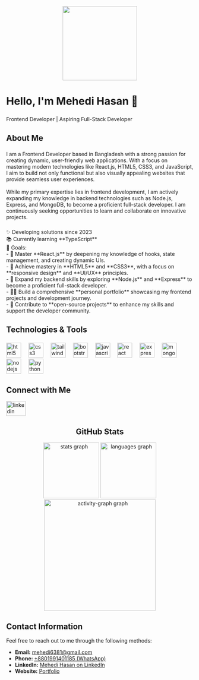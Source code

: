 <div align="center">
  <img height="200" src="https://i.ibb.co.com/M5sY2q7/github-header-image-1.png" />
</div>


###

<h1 align="left">Hello, I'm Mehedi Hasan 👋</h1>

###

<p align="left">Frontend Developer | Aspiring Full-Stack Developer</p>

###

<h2 align="left">About Me</h2>

###

<p align="left">
  I am a Frontend Developer based in Bangladesh with a strong passion for creating dynamic, user-friendly web applications. With a focus on mastering modern technologies like React.js, HTML5, CSS3, and JavaScript, I aim to build not only functional but also visually appealing websites that provide seamless user experiences.
  <br><br>
  While my primary expertise lies in frontend development, I am actively expanding my knowledge in backend technologies such as Node.js, Express, and MongoDB, to become a proficient full-stack developer. I am continuously seeking opportunities to learn and collaborate on innovative projects.
</p>

###

<p align="left">
  ✨ Developing solutions since 2023<br>
  📚 Currently learning **TypeScript**<br>
  🎯 Goals: <br>
  - 🚀 Master **React.js** by deepening my knowledge of hooks, state management, and creating dynamic UIs.<br>
  - 🎨 Achieve mastery in **HTML5** and **CSS3**, with a focus on **responsive design** and **UI/UX** principles.<br>
  - 🌱 Expand my backend skills by exploring **Node.js** and **Express** to become a proficient full-stack developer.<br>
  - 🧑‍💻 Build a comprehensive **personal portfolio** showcasing my frontend projects and development journey.<br>
  - 🤝 Contribute to **open-source projects** to enhance my skills and support the developer community.
</p>

###

<h2 align="left">Technologies & Tools</h2>

###

<div align="left">
  <img src="https://cdn.jsdelivr.net/gh/devicons/devicon/icons/html5/html5-plain-wordmark.svg" height="40" alt="html5 logo" />
  <img width="12" />
  <img src="https://cdn.jsdelivr.net/gh/devicons/devicon/icons/css3/css3-plain-wordmark.svg" height="40" alt="css3 logo" />
  <img width="12" />
  <img src="https://cdn.jsdelivr.net/gh/devicons/devicon/icons/tailwindcss/tailwindcss-original-wordmark.svg" height="40" alt="tailwindcss logo" />
  <img width="12" />
  <img src="https://cdn.jsdelivr.net/gh/devicons/devicon/icons/bootstrap/bootstrap-original-wordmark.svg" height="40" alt="bootstrap logo" />
  <img width="12" />
  <img src="https://cdn.jsdelivr.net/gh/devicons/devicon/icons/javascript/javascript-plain.svg" height="40" alt="javascript logo" />
  <img width="12" />
  <img src="https://cdn.jsdelivr.net/gh/devicons/devicon/icons/react/react-original-wordmark.svg" height="40" alt="react logo" />
  <img width="12" />
  <img src="https://cdn.jsdelivr.net/gh/devicons/devicon/icons/express/express-original.svg" height="40" alt="express logo" />
  <img width="12" />
  <img src="https://cdn.jsdelivr.net/gh/devicons/devicon/icons/mongodb/mongodb-plain-wordmark.svg" height="40" alt="mongodb logo" />
  <img width="12" />
  <img src="https://cdn.jsdelivr.net/gh/devicons/devicon/icons/nodejs/nodejs-original.svg" height="40" alt="nodejs logo" />
  <img width="12" />
  <img src="https://cdn.jsdelivr.net/gh/devicons/devicon/icons/python/python-original.svg" height="40" alt="python logo" />
</div>

###

<h2 align="left">Connect with Me</h2>

<div align="left">
  <a href="https://www.linkedin.com/in/mehedi-hasan-rihat-4b8637277/" target="_blank">
    <img src="https://raw.githubusercontent.com/maurodesouza/profile-readme-generator/master/src/assets/icons/social/linkedin/default.svg" width="52" height="40" alt="linkedin logo" />
  </a>
</div>

###

<h2 align="center">GitHub Stats</h2>

<div align="center">
  <img src="https://github-readme-stats.vercel.app/api?username=mehedi-hasan-rihat&hide_title=false&hide_rank=false&show_icons=true&include_all_commits=true&count_private=true&disable_animations=false&theme=dracula&locale=en&hide_border=false&order=1" height="150" alt="stats graph" />
  
  <img src="https://github-readme-stats.vercel.app/api/top-langs?username=mehedi-hasan-rihat&locale=en&hide_title=false&layout=compact&card_width=320&langs_count=5&theme=dracula&hide_border=false&order=2" height="150" alt="languages graph" />
  <img src="https://github-readme-activity-graph.vercel.app/graph?username=mehedi-hasan-rihat&radius=16&theme=react&area=true&order=5" height="300" alt="activity-graph graph" />
</div>

###

<h2 align="left">Contact Information</h2>

<p align="left">Feel free to reach out to me through the following methods:</p>

<ul align="left">
  <li><strong>Email:</strong> <a href="mailto:mehedi6381@gmail.com">mehedi6381@gmail.com</a></li>
  <li><strong>Phone: </strong> <a href="https://wa.me/+8801991401185" target="_blank">+8801991401185 (WhatsApp)</a></li>

  <li><strong>LinkedIn:</strong> <a href="https://www.linkedin.com/in/mehedi-hasan-rihat/" target="_blank">Mehedi Hasan on LinkedIn</a></li>
  <li><strong>Website:</strong> <a href="https://mehedi-hasan-rihat.netlify.app/" target="_blank">Portfolio</a></li>
</ul>
